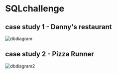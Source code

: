 # SQLchallenge
## case study 1 - Danny's restaurant
![dbdiagram](https://github.com/dana6691/SQL_casestudy/blob/main/Image/case11.PNG)

## case study 2 - Pizza Runner
![dbdiagram2](https://github.com/dana6691/SQL_casestudy/blob/main/Image/case1.PNG)